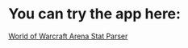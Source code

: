 # You can try the app here:
[World of Warcraft Arena Stat Parser](https://arena-stat-parser.netlify.app/#/team-comps)
